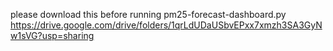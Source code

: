 please download this before running pm25-forecast-dashboard.py
https://drive.google.com/drive/folders/1qrLdUDaUSbvEPxx7xmzh3SA3GyNw1sVG?usp=sharing